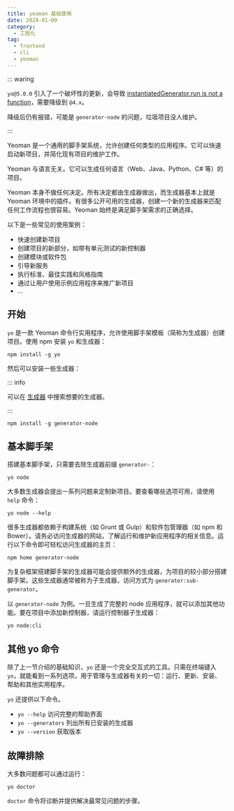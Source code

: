 ```yaml
---
title: yeoman 基础使用
date: 2024-01-09
category:
  - 工程化
tag:
  - frontend
  - cli
  - yeoman
---
```


::: waring

`yo@5.0.0` 引入了一个破坏性的更新，会导致 [instantiatedGenerator.run is not a function](https://github.com/yeoman/generator-generator/issues/258)，需要降级到 `@4.x`。

降级后仍有报错，可能是 `generator-node` 的问题，垃圾项目没人维护。

:::

Yeoman 是一个通用的脚手架系统，允许创建任何类型的应用程序。它可以快速启动新项目，并简化现有项目的维护工作。

Yeoman 与语言无关。它可以生成任何语言（Web、Java、Python、C# 等）的项目。

Yeoman 本身不做任何决定。所有决定都由生成器做出，而生成器基本上就是 Yeoman 环境中的插件。有很多公开可用的生成器，创建一个新的生成器来匹配任何工作流程也很容易。Yeoman 始终是满足脚手架需求的正确选择。

以下是一些常见的使用案例：

- 快速创建新项目
- 创建项目的新部分，如带有单元测试的新控制器
- 创建模块或软件包
- 引导新服务
- 执行标准、最佳实践和风格指南
- 通过让用户使用示例应用程序来推广新项目
- ...

## 开始

`yo` 是一款 Yeoman 命令行实用程序，允许使用脚手架模板（简称为生成器）创建项目。使用 npm 安装 `yo` 和生成器：

```shell
npm install -g yo
```

然后可以安装一些生成器：

::: info

可以在 [生成器](https://yeoman.io/generators/) 中搜索想要的生成器。

:::

```shell
npm install -g generator-node
```

## 基本脚手架

搭建基本脚手架，只需要去除生成器前缀 `generator-`：

```shell
yo node
```

大多数生成器会提出一系列问题来定制新项目。要查看哪些选项可用，请使用 `help` 命令：

```shell
yo node --help
```

很多生成器都依赖于构建系统（如 Grunt 或 Gulp）和软件包管理器（如 npm 和 Bower）。请务必访问生成器的网站，了解运行和维护新应用程序的相关信息。运行以下命令即可轻松访问生成器的主页：

```shell
npm home generator-node
```

为复杂框架搭建脚手架的生成器可能会提供额外的生成器，为项目的较小部分搭建脚手架。这些生成器通常被称为子生成器，访问方式为 `generator:sub-generator`。

以 `generator-node` 为例。一旦生成了完整的 node 应用程序，就可以添加其他功能。要在项目中添加新控制器，请运行控制器子生成器：

```shell
yo node:cli
```

## 其他 yo 命令

除了上一节介绍的基础知识，`yo` 还是一个完全交互式的工具。只需在终端键入 `yo`，就能看到一系列选项，用于管理与生成器有关的一切：运行、更新、安装、帮助和其他实用程序。

`yo` 还提供以下命令。

- `yo --help` 访问完整的帮助界面
- `yo --generators` 列出所有已安装的生成器
- `yo --version` 获取版本

## 故障排除

大多数问题都可以通过运行：

```shell
yo doctor
```

`doctor` 命令将诊断并提供解决最常见问题的步骤。
